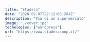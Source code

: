 ```yaml
---
title: "Stadera"
date: "2020-02-07T22:12:03.284Z"
description: "Più di un supermercato"
image: "./cover.jpg"
techologies: ["wordpress"]
url: "https://www.staderacoop.it/"
---
```

